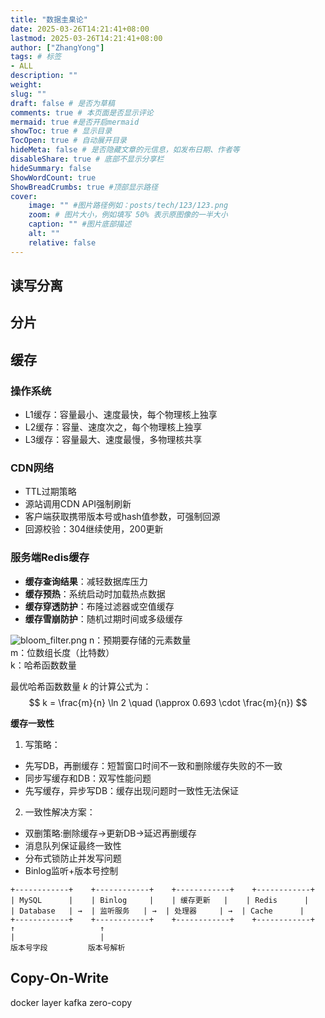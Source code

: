 ```yaml
---
title: "数据圭臬论"
date: 2025-03-26T14:21:41+08:00
lastmod: 2025-03-26T14:21:41+08:00
author: ["ZhangYong"]
tags: # 标签
- ALL
description: ""
weight:
slug: ""
draft: false # 是否为草稿
comments: true # 本页面是否显示评论
mermaid: true #是否开启mermaid
showToc: true # 显示目录
TocOpen: true # 自动展开目录
hideMeta: false # 是否隐藏文章的元信息，如发布日期、作者等
disableShare: true # 底部不显示分享栏
hideSummary: false
ShowWordCount: true
ShowBreadCrumbs: true #顶部显示路径
cover:
    image: "" #图片路径例如：posts/tech/123/123.png
    zoom: # 图片大小，例如填写 50% 表示原图像的一半大小
    caption: "" #图片底部描述
    alt: ""
    relative: false
---
```


## 读写分离

## 分片

## 缓存
### 操作系统
* L1缓存：容量最小、速度最快，每个物理核上独享
* L2缓存：容量、速度次之，每个物理核上独享
* L3缓存：容量最大、速度最慢，多物理核共享

### CDN网络
- TTL过期策略
- 源站调用CDN API强制刷新
- 客户端获取携带版本号或hash值参数，可强制回源
- 回源校验：304继续使用，200更新

### 服务端Redis缓存
- **缓存查询结果**：减轻数据库压力
- **缓存预热**：系统启动时加载热点数据
- **缓存穿透防护**：布隆过滤器或空值缓存
- **缓存雪崩防护**：随机过期时间或多级缓存

![bloom_filter.png](/images/Redis/bloom_filter.png)
n：预期要存储的元素数量      
m：位数组长度（比特数）      
k：哈希函数数量    

最优哈希函数数量 $k$ 的计算公式为：
$$
k = \frac{m}{n} \ln 2 \quad (\approx 0.693 \cdot \frac{m}{n})
$$


**缓存一致性**
1. 写策略：
- 先写DB，再删缓存：短暂窗口时间不一致和删除缓存失败的不一致
- 同步写缓存和DB：双写性能问题
- 先写缓存，异步写DB：缓存出现问题时一致性无法保证

2. 一致性解决方案：
- 双删策略:删除缓存→更新DB→延迟再删缓存
- 消息队列保证最终一致性
- 分布式锁防止并发写问题
- Binlog监听+版本号控制

```shell
+------------+    +------------+    +------------+    +------------+
| MySQL      |    | Binlog     |    | 缓存更新   |    | Redis      |
| Database   | →  | 监听服务   | →  | 处理器     | →  | Cache      |
+------------+    +------------+    +------------+    +------------+
↑                   ↑
|                   |
版本号字段         版本号解析
```

## Copy-On-Write
docker layer
kafka zero-copy

